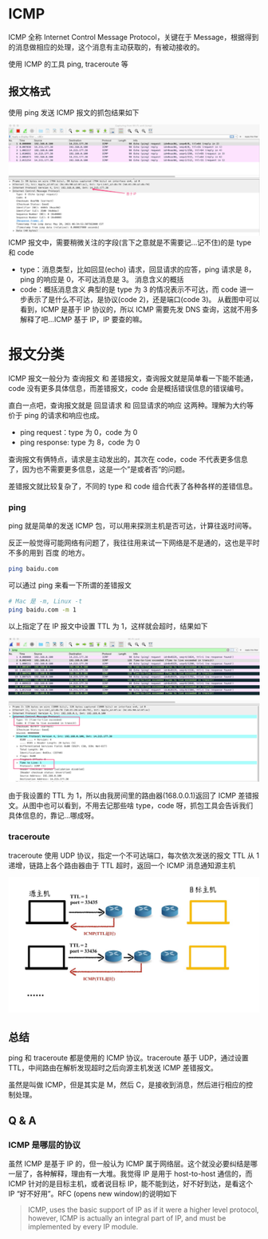 # ICMP

ICMP 全称 Internet Control Message Protocol，关键在于 Message，根据得到的消息做相应的处理，这个消息有主动获取的，有被动接收的。

使用 ICMP 的工具 ping, traceroute 等

## 报文格式

使用 ping 发送 ICMP 报文的抓包结果如下

![ICMP 抓包](../assets/icmp.jpg) ICMP 报文中，需要稍微关注的字段(言下之意就是不需要记...记不住)的是 type 和 code

- type：消息类型，比如回显(echo) 请求，回显请求的应答，ping 请求是 8，ping 的响应是 0，不可达消息是 3。 消息含义的概括
- code：概括消息含义 典型的是 type 为 3 的情况表示不可达，而 code 进一步表示了是什么不可达，是协议(code 2)，还是端口(code 3)。
  从截图中可以看到，ICMP 是基于 IP 协议的，所以 ICMP 需要先发 DNS 查询，这就不用多解释了吧...ICMP 基于 IP，IP 要查的嘛。

# 报文分类

ICMP 报文一般分为 查询报文 和 差错报文，查询报文就是简单看一下能不能通，code 没有更多具体信息，而差错报文，code 会是概括错误信息的错误编号。

直白一点吧，查询报文就是 回显请求 和 回显请求的响应 这两种。理解为大约等价于 ping 的请求和响应也成。

- ping request：type 为 0，code 为 0
- ping response: type 为 8，code 为 0

查询报文有俩特点，请求是主动发出的，其次在 code，code 不代表更多信息了，因为也不需要更多信息，这是一个”是或者否“的问题。

差错报文就比较复杂了，不同的 type 和 code 组合代表了各种各样的差错信息。

### ping

ping 就是简单的发送 ICMP 包，可以用来探测主机是否可达，计算往返时间等。

反正一般觉得可能网络有问题了，我往往用来试一下网络是不是通的，这也是平时不多的用到 百度 的地方。

```bash
ping baidu.com
```

可以通过 ping 来看一下所谓的差错报文

```bash
# Mac 是 -m, Linux -t
ping baidu.com -m 1
```

以上指定了在 IP 报文中设置 TTL 为 1，这样就会超时，结果如下

![ICMP 差错报文](../assets/icmp-error.jpg)

由于我设置的 TTL 为 1，所以由我房间里的路由器(168.0.0.1)返回了 ICMP 差错报文。从图中也可以看到，不用去记那些啥 type，code 呀，抓包工具会告诉我们具体信息的，靠记...哪成呀。

### traceroute

traceroute 使用 UDP 协议，指定一个不可达端口，每次依次发送的报文 TTL 从 1 递增，链路上各个路由器由于 TTL 超时，返回一个 ICMP 消息通知源主机

![traceroute](../assets/traceroute.jpg)

## 总结

ping 和 traceroute 都是使用的 ICMP 协议。traceroute 基于 UDP，通过设置 TTL，中间路由在解析发现超时之后向源主机发送 ICMP 差错报文。

虽然是叫做 ICMP，但是其实是 M，然后 C，是接收到消息，然后进行相应的控制处理。

## Q & A

### ICMP 是哪层的协议

虽然 ICMP 是基于 IP 的，但一般认为 ICMP 属于网络层。这个就没必要纠结是哪一层了，各种解释，理由有一大堆。我觉得 IP 是用于 host-to-host 通信的，而 ICMP 针对的是目标主机，或者说目标 IP，能不能到达，好不好到达，是看这个 IP “好不好用”。RFC (opens new window)的说明如下

> ICMP, uses the basic support of IP as if it were a higher level protocol, however, ICMP is actually an integral part of IP, and must be implemented by every IP module.
